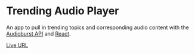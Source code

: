 # Trending Audio Player

An app to pull in trending topics and corresponding audio content with the [Audioburst API](https://developers.audioburst.com/) and [React](https://reactjs.org/).

[Live URL](https://buzzwav.herokuapp.com/)
